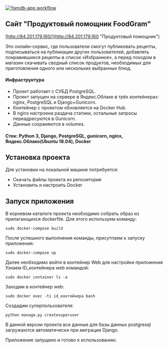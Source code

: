 [![Yamdb-app workflow](https://github.com/meat9/foodgram-project/workflows/Yamdb-app_workflow/badge.svg)](https://github.com/meat9/foodgram-project/actions)

## Сайт "Продуктовый помощник FoodGram"

[http://84.201.179.160/](http://84.201.179.160 "Продуктовый помощник")

Это онлайн-сервис, где пользователи смогут публиковать рецепты, подписываться на публикации других пользователей, добавлять понравившиеся рецепты в список «Избранное», а перед походом в магазин скачивать сводный список продуктов, необходимых для приготовления одного или нескольких выбранных блюд.

#### Инфраструктура
* Проект работает с СУБД PostgreSQL.
* Проект запущен на сервере в Яндекс.Облаке в трёх контейнерах: nginx, PostgreSQL и Django+Gunicorn.
* Контейнер с проектом обновляется на Docker Hub.
* В nginx настроена раздача статики, остальные запросы переадресуются в Gunicorn.
* Данные сохраняются в volumes.

#### Стек: Python 3, Django, PostgreSQL, gunicorn, nginx, Яндекс.Облако(Ubuntu 18.04), Docker

## Установка проекта
Для установки на локальной машине потребуется:
* Скачать файлы проекта из репозитория
* Установить и настроить Docker

## Запуск приложения
В корневом каталоге проекта необходимо собрать образ из прилагающихся dockerfile.
Для этого используем команду:
````
sudo docker-compose build
````
После успешного выполнения команды, присутпаем к запуску приложения:
````
sudo docker-compose up
````
Далее необходимо войти в контейнер Web для настройки приложения
Узнаем ID_контейнера web командой:
````
sudo docker container ls -a
````
Заходим в контейнер web:
````
sudo docker exec -ti id_контейнера bash
````

Создадим суперпользователя:
````
python manage.py createsuperuser
````

В данной версии проекта все данные для базы данных postgresql загружаются автоматически при миграции Django.

Приложение запущено и готово к использованию.
